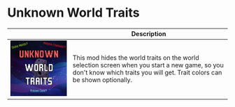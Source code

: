 # Unknown World Traits

|| Description      |
|------------|-------------|
| <img src="Preview.png" width="500"> | This mod hides the world traits on the world selection screen when you start a new game, so you don't know which traits you will get. Trait colors can be shown optionally. | 


